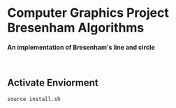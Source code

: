 # **Computer Graphics Project Bresenham Algorithms**
**An implementation of Bresenham's line and circle**

<br>

## **Activate Enviorment**

    source install.sh
